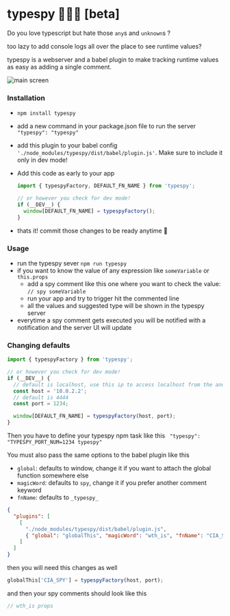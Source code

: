 # typespy 🕵🏻‍♂️ [beta]

Do you love typescript but hate those `any`s and `unknown`s ?

too lazy to add console logs all over the place to see runtime values?

typespy is a webserver and a babel plugin to make tracking runtime values as easy as adding a single comment.

![main screen](https://raw.githubusercontent.com/a7madgamal/typespy/master/screenshot_main.png)

### Installation

- `npm install typespy`
- add a new command in your package.json file to run the server `"typespy": "typespy"`
- add this plugin to your babel config `'./node_modules/typespy/dist/babel/plugin.js'`. Make sure to include it only in dev mode!
- Add this code as early to your app

  ```typescript
  import { typespyFactory, DEFAULT_FN_NAME } from 'typespy';

  // or however you check for dev mode!
  if (__DEV__) {
    window[DEFAULT_FN_NAME] = typespyFactory();
  }
  ```

- thats it! commit those changes to be ready anytime 🎉

### Usage

- run the typespy sever `npm run typespy`
- if you want to know the value of any expression like `someVariable` or `this.props`
  - add a spy comment like this one where you want to check the value: `// spy someVariable`
  - run your app and try to trigger hit the commented line
  - all the values and suggested type will be shown in the typespy server
- everytime a spy comment gets executed you will be notified with a notification and the server UI will update

### Changing defaults

```typescript
import { typespyFactory } from 'typespy';

// or however you check for dev mode!
if (__DEV__) {
  // default is localhost, use this ip to access localhost from the android emulator for example
  const host = '10.0.2.2';
  // default is 4444
  const port = 1234;

  window[DEFAULT_FN_NAME] = typespyFactory(host, port);
}
```

Then you have to define your typespy npm task like this ` "typespy": "TYPESPY_PORT_NUM=1234 typespy"`

You must also pass the same options to the babel plugin like this

- `global`: defaults to window, change it if you want to attach the global function somewhere else
- `magicWord`: defaults to `spy`, change it if you prefer another comment keyword
- `fnName`: defaults to `_typespy_`

```json
{
  "plugins": [
    [
      "./node_modules/typespy/dist/babel/plugin.js",
      { "global": "globalThis", "magicWord": "wth_is", "fnName": "CIA_SPY" }
    ]
  ]
}
```

then you will need this changes as well

```typescript
globalThis['CIA_SPY'] = typespyFactory(host, port);
```

and then your spy comments should look like this

```js
// wth_is props
```
